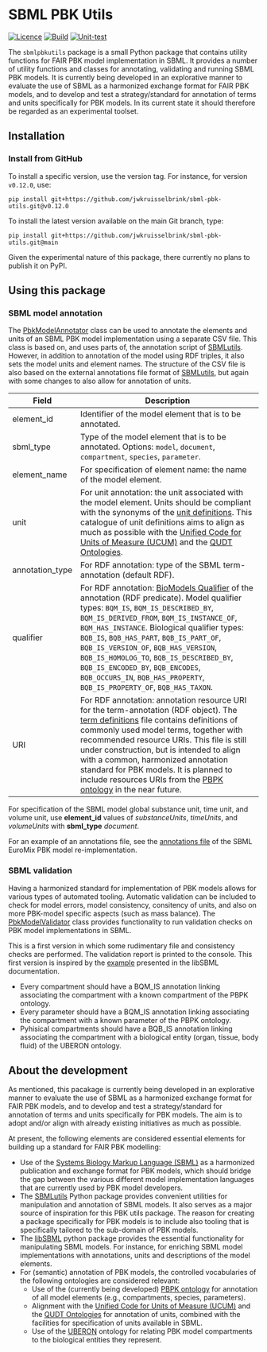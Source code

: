 # SBML PBK Utils

[![Licence](https://img.shields.io/github/license/jwkruisselbrink/sbml-pbk-utils)](https://github.com/jwkruisselbrink/sbml-pbk-utils/blob/main/LICENSE)
[![Build](https://img.shields.io/github/actions/workflow/status/jwkruisselbrink/sbml-pbk-utils/build.yml?label=build)](https://github.com/jwkruisselbrink/sbml-pbk-utils/actions/workflows/build.yml)
[![Unit-test](https://img.shields.io/github/actions/workflow/status/jwkruisselbrink/sbml-pbk-utils/unit-test.yml?label=unit-test)](https://github.com/jwkruisselbrink/sbml-pbk-utils/actions/workflows/unit-test.yml)

The `sbmlpbkutils` package is a small Python package that contains utility functions for FAIR PBK model implementation in SBML. It provides a number of utility functions and classes for annotating, validating and running SBML PBK models. It is currently being developed in an explorative manner to evaluate the use of SBML as a harmonized exchange format for FAIR PBK models, and to develop and test a strategy/standard for annotation of terms and units specifically for PBK models. In its current state it should therefore be regarded as an experimental toolset.

## Installation

### Install from GitHub

To install a specific version, use the version tag. For instance, for version `v0.12.0`, use:

````
pip install git+https://github.com/jwkruisselbrink/sbml-pbk-utils.git@v0.12.0
````

To install the latest version available on the main Git branch, type:

````
pip install git+https://github.com/jwkruisselbrink/sbml-pbk-utils.git@main
````

Given the experimental nature of this package, there currently no plans to publish it on PyPI.

## Using this package

### SBML model annotation

The [PbkModelAnnotator](sbmlpbkutils/pbk_model_annotator.py) class can be used to annotate the elements and units of an SBML PBK model implementation using a separate CSV file. This class is based on, and uses parts of, the annotation script of [SBMLutils](https://sbmlutils.readthedocs.io/en/latest/notebooks/sbml_annotator.html#Annotate-existing-model). However, in addition to annotation of the model using RDF triples, it also sets the model units and element names. The structure of the CSV file is also based on the external annotations file format of [SBMLutils](https://sbmlutils.readthedocs.io/en/latest/notebooks/sbml_annotator.html#Annotate-existing-model), but again with some changes to also allow for annotation of units.

| Field           | Description                                              |
|-----------------|----------------------------------------------------------|
| element_id      | Identifier of the model element that is to be annotated. |
| sbml_type       | Type of the model element that is to be annotated. Options: `model`, `document`, `compartment`, `species`, `parameter`. |
| element_name    | For specification of element name: the name of the model element. |
| unit            | For unit annotation: the unit associated with the model element. Units should be compliant with the synonyms of the [unit definitions](src/unit_definitions.py). This catalogue of unit definitions aims to align as much as possible with the [Unified Code for Units of Measure (UCUM)](https://ucum.org/) and the [QUDT Ontologies](https://qudt.org/). |
| annotation_type | For RDF annotation: type of the SBML term-annotation (default RDF). |
| qualifier       | For RDF annotation: [BioModels Qualifier](https://github.com/combine-org/combine-specifications/blob/main/specifications/qualifiers-1.1.md#model-qualifiers) of the annotation (RDF predicate). Model qualifier types: `BQM_IS`, `BQM_IS_DESCRIBED_BY`, `BQM_IS_DERIVED_FROM`, `BQM_IS_INSTANCE_OF`, `BQM_HAS_INSTANCE`. Biological qualifier types: `BQB_IS`, `BQB_HAS_PART`, `BQB_IS_PART_OF`, `BQB_IS_VERSION_OF`, `BQB_HAS_VERSION`, `BQB_IS_HOMOLOG_TO`, `BQB_IS_DESCRIBED_BY`, `BQB_IS_ENCODED_BY`, `BQB_ENCODES`, `BQB_OCCURS_IN`, `BQB_HAS_PROPERTY`, `BQB_IS_PROPERTY_OF`, `BQB_HAS_TAXON`. |
| URI             | For RDF annotation: annotation resource URI for the term-annotation (RDF object). The [term definitions](src/term_definitions.py) file contains definitions of commonly used model terms, together with recommended resource URIs. This file is still under construction, but is intended to align with a common, harmonized annotation standard for PBK models. It is planned to include resources URIs from the [PBPK ontology](https://github.com/Crispae/pbpko/tree/main) in the near future. |

For specification of the SBML model global substance unit, time unit, and volume unit, use **element_id** values of *substanceUnits*, *timeUnits*, and *volumeUnits* with **sbml_type** *document*.

For an example of an annotations file, see the [annotations file](https://github.com/rivm-syso/euromix-to-sbml/blob/main/model/euromix.annotations.csv) of the SBML EuroMix PBK model re-implementation.

### SBML validation

Having a harmonized standard for implementation of PBK models allows for various types of automated tooling. Automatic validation can be included to check for model errors, model consistency, consitency of units, and also on more PBK-model specific aspects (such as mass balance). The [PbkModelValidator](sbmlpbkutils/pbk_model_validator.py) class provides functionality to run validation checks on PBK model implementations in SBML.

This is a first version in which some rudimentary file and consistency checks are performed. The validation report is printed to the console. This first version is inspired by the [example](https://synonym.caltech.edu/software/libsbml/5.18.0/docs/formatted/python-api/validate_s_b_m_l_8py-example.html) presented in the libSBML documentation.

- Every compartment should have a BQM_IS annotation linking associating the compartment with a known compartment of the PBPK ontology.
- Every parameter should have a BQM_IS annotation linking associating the compartment with a known parameter of the PBPK ontology.
- Pyhisical compartments should have a BQB_IS annotation linking associating the compartment with a biological entity (organ, tissue, body fluid) of the UBERON ontology.

## About the development

As mentioned, this pacakage is currently being developed in an explorative manner to evaluate the use of SBML as a harmonized exchange format for FAIR PBK models, and to develop and test a strategy/standard for annotation of terms and units specifically for PBK models. The aim is to adopt and/or align with already existing initiatives as much as possible. 

At present, the following elements are considered essential elements for building up a standard for FAIR PBK modelling:

- Use of the [Systems Biology Markup Language (SBML)](https://sbml.org/) as a harmonized publication and exchange format for PBK models, which should bridge the gap between the various different model implementation languages that are currently used by PBK model developers.
- The [SBMLutils](https://github.com/matthiaskoenig/sbmlutils) Python package provides convenient utilities for manipulation and annotation of SBML models. It also serves as a major source of inspiration for this PBK utils package. The reason for creating a package specifically for PBK models is to include also tooling that is specifically tailored to the sub-domain of PBK models.
- The [libSBML](https://github.com/sbmlteam/python-libsbml) python package provides the essential functionality for manipulating SBML models. For instance, for enriching SBML model implementations with annotations, units and descriptions of the model elements.
- For (semantic) annotation of PBK models, the controlled vocabularies of the following ontologies are considered relevant:
  - Use of the (currently being developed) [PBPK ontology](https://github.com/Crispae/pbpko/tree/main) for annotation of all model elements (e.g., compartments, species, parameters).
  - Alignment with the [Unified Code for Units of Measure (UCUM)](https://ucum.org/) and the [QUDT Ontologies](https://qudt.org/) for annotation of units, combined with the facilities for specification of units available in SBML.
  - Use of the [UBERON](https://obophenotype.github.io/uberon/about/) ontology for relating PBK model compartments to the biological entities they represent.
